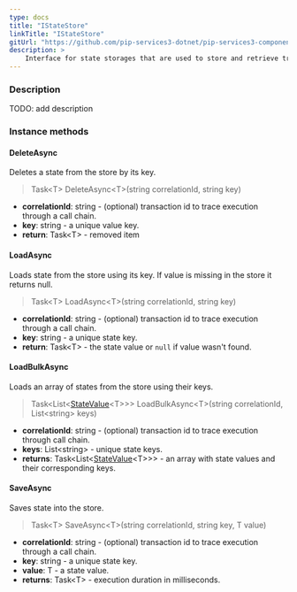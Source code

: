 ```yaml
---
type: docs
title: "IStateStore"
linkTitle: "IStateStore"
gitUrl: "https://github.com/pip-services3-dotnet/pip-services3-components-dotnet"
description: >
    Interface for state storages that are used to store and retrieve transaction states.
---
```


### Description

TODO: add description

### Instance methods

#### DeleteAsync
Deletes a state from the store by its key.

> Task\<T\> DeleteAsync\<T\>(string correlationId, string key)

- **correlationId**: string - (optional) transaction id to trace execution through a call chain.
- **key**: string - a unique value key.
- **return**: Task\<T\> - removed item


#### LoadAsync
Loads state from the store using its key.
If value is missing in the store it returns null.

> Task\<T\> LoadAsync\<T\>(string correlationId, string key)

- **correlationId**: string - (optional) transaction id to trace execution through a call chain.
- **key**: string - a unique state key.
- **return**: Task\<T\> - the state value or `null` if value wasn't found.


#### LoadBulkAsync
Loads an array of states from the store using their keys.

> Task\<List\<[StateValue](../state_value)\<T\>\>\> LoadBulkAsync\<T\>(string correlationId, List\<string\> keys)

- **correlationId**: string - (optional) transaction id to trace execution through call chain.
- **keys**: List\<string\> - unique state keys.
- **returns**: Task\<List\<[StateValue](../state_value)\<T\>\>\> - an array with state values and their corresponding keys.


#### SaveAsync
Saves state into the store.

> Task\<T\> SaveAsync\<T\>(string correlationId, string key, T value)

- **correlationId**: string - (optional) transaction id to trace execution through a call chain.
- **key**: string - a unique state key.
- **value**: T - a state value.
- **returns**: Task\<T\> - execution duration in milliseconds.
